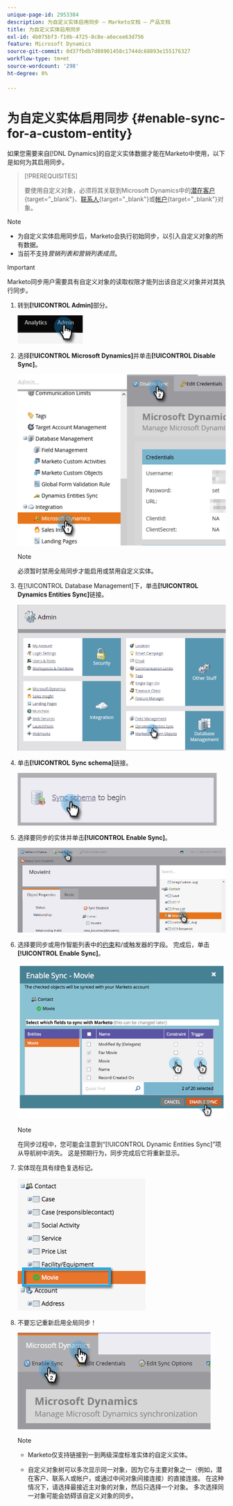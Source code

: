 ```yaml
---
unique-page-id: 2953384
description: 为自定义实体启用同步 — Marketo文档 — 产品文档
title: 为自定义实体启用同步
exl-id: 4b075bf3-f10b-4725-8c8e-a6ecee63d756
feature: Microsoft Dynamics
source-git-commit: 0d37fbdb7d08901458c1744dc68893e155176327
workflow-type: tm+mt
source-wordcount: '298'
ht-degree: 0%

---
```


# 为自定义实体启用同步 {#enable-sync-for-a-custom-entity}

如果您需要来自[!DNL Dynamics]的自定义实体数据才能在Marketo中使用，以下是如何为其启用同步。

>[!PREREQUISITES]
>
>要使用自定义对象，必须将其关联到Microsoft Dynamics中的[潜在客户](/help/marketo/product-docs/crm-sync/microsoft-dynamics-sync/microsoft-dynamics-sync-details/microsoft-dynamics-sync-lead-sync.md){target="_blank"}、[联系人](/help/marketo/product-docs/crm-sync/microsoft-dynamics-sync/microsoft-dynamics-sync-details/microsoft-dynamics-sync-contact-sync.md){target="_blank"}或[帐户](/help/marketo/product-docs/crm-sync/microsoft-dynamics-sync/microsoft-dynamics-sync-details/microsoft-dynamics-sync-account-sync.md){target="_blank"}对象。

>[!NOTE]
>
>* 为自定义实体启用同步后，Marketo会执行初始同步，以引入自定义对象的所有数据。
>* 当前不支持&#x200B;_营销列表和营销列表成员_。

>[!IMPORTANT]
>
>Marketo同步用户需要具有自定义对象的读取权限才能列出该自定义对象并对其执行同步。

1. 转到&#x200B;**[!UICONTROL Admin]**&#x200B;部分。

   ![](assets/enable-sync-for-a-custom-entity-1.png)

1. 选择&#x200B;**[!UICONTROL Microsoft Dynamics]**&#x200B;并单击&#x200B;**[!UICONTROL Disable Sync]**。

   ![](assets/enable-sync-for-a-custom-entity-2.png)

   >[!NOTE]
   >
   >必须暂时禁用全局同步才能启用或禁用自定义实体。

1. 在[!UICONTROL Database Management]下，单击&#x200B;**[!UICONTROL Dynamics Entities Sync]**&#x200B;链接。

   ![](assets/enable-sync-for-a-custom-entity-3.png)

1. 单击&#x200B;**[!UICONTROL Sync schema]**&#x200B;链接。

   ![](assets/enable-sync-for-a-custom-entity-4.png)

1. 选择要同步的实体并单击&#x200B;**[!UICONTROL Enable Sync]**。

   ![](assets/enable-sync-for-a-custom-entity-5.png)

1. 选择要同步或用作智能列表中的[约束](/help/marketo/product-docs/core-marketo-concepts/smart-lists-and-static-lists/using-smart-lists/add-a-constraint-to-a-smart-list-filter.md)和/或触发器的字段。 完成后，单击&#x200B;**[!UICONTROL Enable Sync]**。

   ![](assets/enable-sync-for-a-custom-entity-6.png)

   >[!NOTE]
   >
   >在同步过程中，您可能会注意到“[!UICONTROL Dynamic Entities Sync]”项从导航树中消失。 这是预期行为，同步完成后它将重新显示。

1. 实体现在具有绿色复选标记。

   ![](assets/enable-sync-for-a-custom-entity-7.png)

1. 不要忘记重新启用全局同步！

   ![](assets/enable-sync-for-a-custom-entity-8.png)

   >[!NOTE]
   >
   >* Marketo仅支持链接到一到两级深度标准实体的自定义实体。
   >
   >* 自定义对象树可以多次显示同一对象，因为它与主要对象之一（例如，潜在客户、联系人或帐户，或通过中间对象间接连接）的直接连接。 在这种情况下，请选择最接近主对象的对象，然后只选择一个对象。 多次选择同一对象可能会妨碍该自定义对象的同步。
